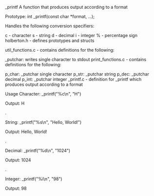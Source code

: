 _printf
A function that produces output according to a format

Prototype: int _printf(const char *format, ...);

Handles the following conversion specifiers:

c - character
s - string
d - decimal
i - integer
% - percentage sign
holberton.h - defines prototypes and structs

util_functions.c - contains definitions for the following:

_putchar: writes single character to stdout
print_functions.c - contains definitions for the following:

p_char: _putchar single character
p_str: _putchar string
p_dec: _putchar decimal
p_int: _putchar integer
_printf.c - definition for _printf which produces output according to a format

Usage
Character: _printf("%c\n", "H")

Output: H

.

String: _printf("%s\n", "Hello, World!")

Output: Hello, World!

.

Decimal: _printf("%d\n", "1024")

Output: 1024

.

Integer: _printf("%i\n", "98")

Output: 98
